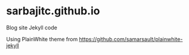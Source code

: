 # sarbajitc.github.io
Blog site Jekyll code

Using PlainWhite theme from https://github.com/samarsault/plainwhite-jekyll
